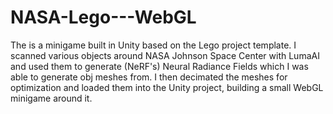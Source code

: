 # NASA-Lego---WebGL

The is a minigame built in Unity based on the Lego project template. I scanned various objects around NASA Johnson Space Center with LumaAI and used them to generate (NeRF's) Neural Radiance Fields which I was able to generate obj meshes from. I then decimated the meshes for optimization and loaded them into the Unity project, building a small WebGL minigame around it. 

